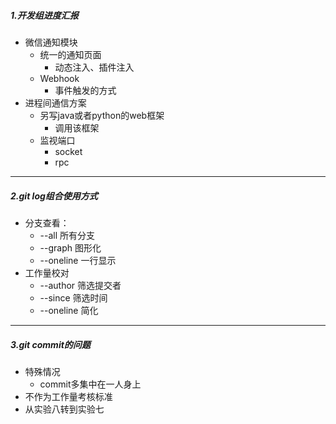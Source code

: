 ##### 1.开发组进度汇报
* 微信通知模块
  - 统一的通知页面
    - 动态注入、插件注入
  - Webhook
    - 事件触发的方式
* 进程间通信方案
  - 另写java或者python的web框架
    - 调用该框架
  - 监视端口
    - socket
    - rpc

---
##### 2.git log组合使用方式
* 分支查看：
  - --all 所有分支
  - --graph 图形化
  - --oneline 一行显示
* 工作量校对
  - --author 筛选提交者
  - --since 筛选时间
  - --oneline 简化

---
##### 3.git commit的问题
* 特殊情况
  - commit多集中在一人身上
* 不作为工作量考核标准
* 从实验八转到实验七
